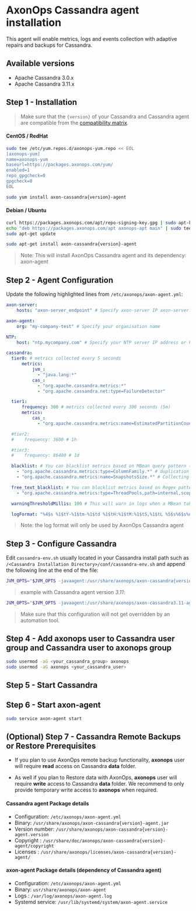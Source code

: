 # AxonOps Cassandra agent installation

This agent will enable metrics, logs and events collection with adaptive repairs and backups for Cassandra.

## Available versions
* Apache Cassandra 3.0.x
* Apache Cassandra 3.11.x


## Step 1 - Installation

> Make sure that the `{version}` of your Cassandra and Cassandra agent are compatible from the [compatibility matrix](../../compat_matrix/compat_matrix). 


#### CentOS / RedHat
``` bash
sudo tee /etc/yum.repos.d/axonops-yum.repo << EOL
[axonops-yum]
name=axonops-yum
baseurl=https://packages.axonops.com/yum/
enabled=1
repo_gpgcheck=0
gpgcheck=0
EOL

sudo yum install axon-cassandra{version}-agent
```
#### Debian / Ubuntu
``` bash
curl https://packages.axonops.com/apt/repo-signing-key.gpg | sudo apt-key add -
echo "deb https://packages.axonops.com/apt axonops-apt main" | sudo tee /etc/apt/sources.list.d/axonops-apt.list
sudo apt-get update

sudo apt-get install axon-cassandra{version}-agent
```
> Note: This will install AxonOps Cassandra agent and its dependency: axon-agent


## Step 2 - Agent Configuration

Update the following highlighted lines from `/etc/axonops/axon-agent.yml`:

``` yaml hl_lines="2 5 8"
axon-server:
    hosts: "axon-server_endpoint" # Specify axon-server IP axon-server.mycompany.com

axon-agent:
    org: "my-company-test" # Specify your organisation name

NTP:
    host: "ntp.mycompany.com" # Specify your NTP server IP address or hostname

cassandra:
  tier0: # metrics collected every 5 seconds
      metrics:
          jvm_:
            - "java.lang:*"
          cas_:
            - "org.apache.cassandra.metrics:*"
            - "org.apache.cassandra.net:type=FailureDetector"

  tier1:
      frequency: 300 # metrics collected every 300 seconds (5m)
      metrics:
          cas_:
            - "org.apache.cassandra.metrics:name=EstimatedPartitionCount,*"

  #tier2:
  #    frequency: 3600 # 1h

  #tier3:
  #    frequency: 86400 # 1d

  blacklist: # You can blacklist metrics based on MBean query pattern (regular expression)
    - "org.apache.cassandra.metrics:type=ColumnFamily.*" # duplication of table metrics
    - "org.apache.cassandra.metrics:name=SnapshotsSize.*" # Collecting SnapshotsSize metrics slows down collection

  free_text_blacklist: # You can blacklist metrics based on Regex pattern
    - "org.apache.cassandra.metrics:type=ThreadPools,path=internal,scope=Repair#.*"

  warningThresholdMillis: 100 # This will warn in logs when a MBean takes longer than the specified value.

  logFormat: "%4$s %1$tY-%1$tm-%1$td %1$tH:%1$tM:%1$tS,%1$tL %5$s%6$s%n"
```

> Note: the log format will only be used by AxonOps Cassandra agent

## Step 3 - Configure Cassandra 
Edit `cassandra-env.sh` usually located in your Cassandra install path such as `/<Cassandra Installation Directory>/conf/cassandra-env.sh` and append the following line at the end of the file:

``` bash 
JVM_OPTS="$JVM_OPTS -javaagent:/usr/share/axonops/axon-cassandra{version}-agent.jar=/etc/axonops/axon-agent.yml"
```

>example with Cassandra agent version *3.11*:
``` bash
JVM_OPTS="$JVM_OPTS -javaagent:/usr/share/axonops/axon-cassandra3.11-agent.jar=/etc/axonops/axon-agent.yml"
```
> Make sure that this configuration will not get overridden by an automation tool.

## Step 4 - Add axonops user to Cassandra user group and Cassandra user to axonops group

``` bash
sudo usermod -aG <your_cassandra_group> axonops
sudo usermod -aG axonops <your_cassandra_user>
```

## Step 5 - Start Cassandra


## Step 6 - Start axon-agent
``` bash
sudo service axon-agent start
```


## (Optional) Step 7 - Cassandra Remote Backups or Restore Prerequisites

* If you plan to use AxonOps remote backup functionality, **axonops** user will require **read** access on Cassandra **data** folder.

* As well if you plan to Restore data with AxonOps,  **axonops** user will require **write** access to Cassandra **data** folder. We recommend to only provide temporary write access to **axonops** when required.


#### Cassandra agent Package details

* Configuration: `/etc/axonops/axon-agent.yml`
* Binary: `/usr/share/axonops/axon-cassandra{version}-agent.jar`
* Version number: `/usr/share/axonops/axon-cassandra{version}-agent.version`
* Copyright : `/usr/share/doc/axonops/axon-cassandra{version}-agent/copyright`
* Licenses : `/usr/share/axonops/licenses/axon-cassandra{version}-agent/`

#### axon-agent Package details (dependency of Cassandra agent)

* Configuration: `/etc/axonops/axon-agent.yml`
* Binary: `usr/share/axonops/axon-agent`
* Logs : `/var/log/axonops/axon-agent.log`
* Systemd service: `/usr/lib/systemd/system/axon-agent.service`
